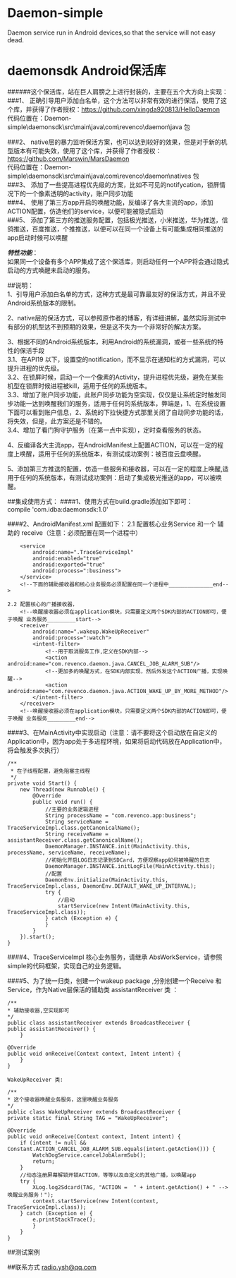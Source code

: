 # Daemon-simple
Daemon service run in Android devices,so that the service will not easy dead.
# daemonsdk Android保活库
######这个保活库，站在巨人肩膀之上进行封装的，主要在五个大方向上实现：  
###1、
正确引导用户添加白名单，这个方法可以非常有效的进行保活，使用了这个库，并获得了作者授权：https://github.com/xingda920813/HelloDaemon  
代码位置在：Daemon-simple\daemonsdk\src\main\java\com\revenco\daemon\java 包


###2、
native层的暴力监听保活方案，也可以达到较好的效果，但是对于新的机型版本有可能失效，使用了这个库，并获得了作者授权：https://github.com/Marswin/MarsDaemon  
代码位置在：Daemon-simple\daemonsdk\src\main\java\com\revenco\daemon\natives 包  
###3、
添加了一些提高进程优先级的方案，比如不可见的notifycation，锁屏情况下的一个像素透明的activity，账户同步功能  
###4、
使用了第三方app开启的唤醒功能，反编译了各大主流的app，添加ACTION配置，仿造他们的service，以便可能被隐式启动  
###5、
添加了第三方的推送服务配置，包括极光推送，小米推送，华为推送，信鸽推送，百度推送，个推推送，以便可以在同一个设备上有可能集成相同推送的app启动时候可以唤醒  

***特性功能***：  
如果同一个设备有多个APP集成了这个保活库，则启动任何一个APP将会通过隐式启动的方式唤醒未启动的服务。
  




##说明：  
1、引导用户添加白名单的方式，这种方式是最可靠最友好的保活方式，并且不受Android系统版本的限制。


2、native层的保活方式，可以参照原作者的博客，有详细讲解，虽然实际测试中有部分的机型达不到预期的效果，但是这不失为一个非常好的解决方案。

3、根据不同的Android系统版本，利用Android的系统漏洞，或者一些系统的特性的保活手段  
	3.1、在API19 以下，设置空的notification，而不显示在通知栏的方式漏洞，可以提升进程的优先级。  
	3.2、在锁屏时候，启动一个一个像素的Activity，提升进程优先级，避免在某些机型在锁屏时候进程被kill，适用于任何的系统版本。   
	3.3、增加了账户同步功能，此账户同步功能为空实现，仅仅是让系统定时触发同步功能一达到唤醒我们的服务，适用于任何的系统版本，弊端是，1、在系统设置下面可以看到账户信息，2、系统的下拉快捷方式那里关闭了自动同步功能的话，将失效，但是，此方案还是不错的。   
	3.4、增加了看门狗守护服务（在第一点中实现），定时查看服务的状态。

4、反编译各大主流app，在AndroidManifest上配置ACTION，可以在一定的程度上唤醒，适用于任何的系统版本，有测试成功案例：被百度云盘唤醒。   

5、添加第三方推送的配置，仿造一些服务和接收器，可以在一定的程度上唤醒,适用于任何的系统版本，有测试成功案例：启动了集成极光推送的app，可以被唤醒。


##集成使用方式：
####1、使用方式在build.gradle添加如下即可：  
compile 'com.idba:daemonsdk:1.0'

####2、AndroidManifest.xml 配置如下：
	2.1 配置核心业务Service 和一个 辅助的 receive（注意：必须配置在同一个进程中）
	<!--下面的辅助接收器和核心业务服务必须配置在同一个进程中______________start-->
        <receiver
            android:name=".wakeup.assistantReceiver"
            android:enabled="true"
            android:exported="true"
            android:process=":business">
        </receiver>

        <service
            android:name=".TraceServiceImpl"
            android:enabled="true"
            android:exported="true"
            android:process=":business">
        </service>
        <!--下面的辅助接收器和核心业务服务必须配置在同一个进程中______________end-->
	
	2.2 配置核心的广播接收器，
		<!--唤醒接收器必须在application模块，只需要定义两个SDK内部的ACTION即可，便于唤醒 业务服务_________start-->
        <receiver
            android:name=".wakeup.WakeUpReceiver"
            android:process=":watch">
            <intent-filter>
                <!--用于取消服务工作,定义在SDK内部-->
                <action android:name="com.revenco.daemon.java.CANCEL_JOB_ALARM_SUB"/>
                <!--更加多的唤醒方式，在SDK内部实现，然后外发这个ACTION广播，实现唤醒-->
                <action android:name="com.revenco.daemon.java.ACTION_WAKE_UP_BY_MORE_METHOD"/>
            </intent-filter>
        </receiver>
        <!--唤醒接收器必须在application模块，只需要定义两个SDK内部的ACTION即可，便于唤醒 业务服务_________end-->





####3、在MainActivity中实现启动（注意：请不要将这个启动放在自定义的Application中，因为app处于多进程环境，如果将启动代码放在Application中，将会触发多次执行）
		
	
    /**
     * 在子线程配置，避免阻塞主线程
     */
    private void Start() {
        new Thread(new Runnable() {
            @Override
            public void run() {
                //主要的业务逻辑进程
                String processName = "com.revenco.app:business";
                String serviceName = TraceServiceImpl.class.getCanonicalName();
                String receiveName = assistantReceiver.class.getCanonicalName();
                DaemonManager.INSTANCE.init(MainActivity.this, processName, serviceName, receiveName);
                //初始化开启LOG日志记录到SDCard，方便观察app如何被唤醒的日志
                DaemonManager.INSTANCE.initLogFile(MainActivity.this);
                //配置
                DaemonEnv.initialize(MainActivity.this, TraceServiceImpl.class, DaemonEnv.DEFAULT_WAKE_UP_INTERVAL);
                try {
                    //启动
                    startService(new Intent(MainActivity.this, TraceServiceImpl.class));
                } catch (Exception e) {
                }
            }
        }).start();
    }

####4、TraceServiceImpl 核心业务服务，请继承 AbsWorkService，请参照simple的代码框架，实现自己的业务逻辑。

####5、为了统一归类，创建一个wakeup package ,分别创建一个Receive 和 Service，作为Native层保活的辅助类
	assistantReceiver 类 ：

	/**
 	* 辅助接收器,空实现即可
 	*/
	public class assistantReceiver extends BroadcastReceiver {
    public assistantReceiver() {
    	}

    @Override
    public void onReceive(Context context, Intent intent) {
    	}
	}

	WakeUpReceiver 类:
	
	/**
 	* 这个接收器唤醒业务服务，这里唤醒业务服务
 	*/
	public class WakeUpReceiver extends BroadcastReceiver {
    private static final String TAG = "WakeUpReceiver";

    @Override
    public void onReceive(Context context, Intent intent) {
        if (intent != null && Constant.ACTION_CANCEL_JOB_ALARM_SUB.equals(intent.getAction())) {
            WatchDogService.cancelJobAlarmSub();
            return;
        }
        //动态注册屏幕解锁开锁ACTION，等等以及自定义的其他广播，以唤醒app
        try {
            XLog.log2Sdcard(TAG, "ACTION =  " + intent.getAction() + " --> 唤醒业务服务！");
            context.startService(new Intent(context, TraceServiceImpl.class));
        } catch (Exception e) {
            e.printStackTrace();
	        }
	    }
	}
##测试案例

##联系方式
	radio.ysh@qq.com
